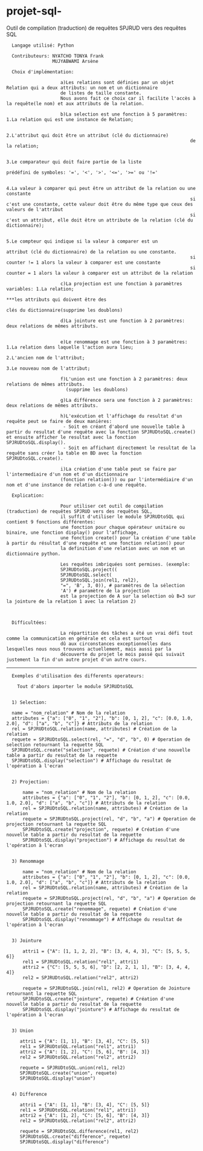 # projet-sql-

Outil de compilation (traduction) de requêtes SPJRUD vers des requêtes SQL

      Langage utilisé: Python

      Contributeurs: NYATCHO TONYA Frank
                     MUJYABWAMI Arsène
               
      Choix d'implémentation: 

                        a)Les relations sont définies par un objet Relation qui a deux attributs: un nom et un dictionnaire 
                        de listes de taille constante.
                        Nous avons fait ce choix car il facilite l'accès à la requête(le nom) et aux attributs de la relation.
                        
                        b)La selection est une fonction à 5 paramètres: 1.La relation qui est une instance de Relation;
                        
                                                                        2.L'attribut qui doit être un attribut (clé du dictionnaire)
                                                                        de la relation;
                                                                        
                                                                        3.Le comparateur qui doit faire partie de la liste
                                                                        prédéfini de symboles: '=', '<', '>', '<=', '>=' ou '!='
                                                                        
                                                                        4.La valeur à comparer qui peut être un attribut de la relation ou une constante
                                                                        si c'est une constante, cette valeur doit être du même type que ceux des valeurs de l'attribut 
                                                                        si c'est un attribut, elle doit être un attribute de la relation (clé du dictionnaire);
                                                                        
                                                                        5.Le compteur qui indique si la valeur à comparer est un
                                                                        attribut (clé du dictionnaire) de la relation ou une constante.
                                                                        si counter != 1 alors la valeur à comparer est une constante
                                                                        si counter = 1 alors la valeur à comparer est un attribut de la relation
                                                                         
                        c)La projection est une fonction à paramètres variables: 1.La relation;
                                                                                  ***les attributs qui doivent être des 
                                                                                  clés du dictionnaire(supprime les doublons)
                          
                        d)La jointure est une fonction à 2 paramètres: deux relations de mêmes attributs.
              
                          
                        e)Le renommage est une fonction à 3 paramètres: 1.La relation dans laquelle l'action aura lieu;
                                                                         2.L'ancien nom de l'attribut;
                                                                         3.Le nouveau nom de l'attribut;
                                                                        
                        f)L'union est une fonction à 2 paramètres: deux relations de mêmes attributs.
                          (supprime les doublons)
                          
                        g)La différence sera une fonction à 2 paramètres: deux relations de mêmes attributs.
                        
                        h)L'exécution et l'affichage du resultat d'un requête peut se faire de deux manières:
                         - Soit en créant d'abord une nouvelle table à partir du resultat d'une requête avec la fonction SPJRUDtoSQL.create() et ensuite afficher le resultat avec la fonction SPJRUDtoSQL.display().
                         - Soit en affichant directement le resultat de la requête sans créer la table en BD avec la fonction SPJRUDtoSQL.create().
                        
                        i)La création d'une table peut se faire par l'intermediaire d'un nom et d'un dictionnaire 
                        (fonction relation()) ou par l'intermédiaire d'un nom et d'une instance de relation c-à-d une requête.
                        
      Explication:
      
                        Pour utiliser cet outil de compilation (traduction) de requêtes SPJRUD vers des requêtes SQL, 
                        il suffit d'utiliser le module SPJRUDtoSQL qui contient 9 fonctions différentes: 
                        une fonction pour chaque opérateur unitaire ou binaire, une fonction display() pour l'affichage,
                        une fonction create() pour la création d'une table à partir du résultat d'une requête et une fonction relation() pour 
                        la definition d'une relation avec un nom et un dictionnaire python.
                        
                        Les requêtes imbriquées sont permises. (exemple: 
                        SPJRUDtoSQL.project((
                        SPJRUDtoSQL.select(
                        SPJRUDtoSQL.join(rel1, rel2),
                        "=", 'B', 3, 0)), # paramètres de la sélection
                        'A') # paramètre de la projection
                        est la projection de A sur la selection où B=3 sur la jointure de la relation 1 avec la relation 2)
                        
                       
         
      Difficultées:
      
                        La répartition des tâches a été un vrai défi tout comme la communication en générale et cela est surtout
                        dû aux circonstances exceptionnelles dans lesquelles nous nous trouvons actuellement, mais aussi par la 
                        découverte du projet le mois passé qui suivait justement la fin d'un autre projet d'un autre cours.
                        
               
--------------------------------------------------------------------------------------------------------------------------------------------------
      Exemples d'utilisation des differents operateurs:
      
        Tout d'abors importer le module SPJRUDtoSQL
      
      
      1) Selection:
      
      name = "nom_relation" # Nom de la relation
      attributes = {"a": ["0", "1", "2"], "b": [0, 1, 2], "c": [0.0, 1.0, 2.0], "d": ["a", "b", "c"]} # Attributs de la relation
      rel = SPJRUDtoSQL.relation(name, attributes) # Création de la relation
      requete = SPJRUDtoSQL.select(rel, "=", "d", "b", 0) # Operation de selection retournant la requette SQL
      SPJRUDtoSQL.create("selection", requete) # Création d'une nouvelle table a partir du resultat de la requette
      SPJRUDtoSQL.display("selection") # Affichage du resultat de l'opération à l'ecran
      
      
      2) Projection:
      
          name = "nom_relation" # Nom de la relation
          attributes = {"a": ["0", "1", "2"], "b": [0, 1, 2], "c": [0.0, 1.0, 2.0], "d": ["a", "b", "c"]} # Attributs de la relation
          rel = SPJRUDtoSQL.relation(name, attributes) # Création de la relation
          requete = SPJRUDtoSQL.project(rel, "d", "b", "a") # Operation de projection retournant la requette SQL
          SPJRUDtoSQL.create("projection", requete) # Création d'une nouvelle table a partir du resultat de la requette
          SPJRUDtoSQL.display("projection") # Affichage du resultat de l'opération à l'ecran
      
      
      3) Renommage
        
          name = "nom_relation" # Nom de la relation
          attributes = {"a": ["0", "1", "2"], "b": [0, 1, 2], "c": [0.0, 1.0, 2.0], "d": ["a", "b", "c"]} # Attributs de la relation
          rel = SPJRUDtoSQL.relation(name, attributes) # Création de la relation
          requete = SPJRUDtoSQL.project(rel, "d", "b", "a") # Operation de projection retournant la requette SQL
          SPJRUDtoSQL.create("renommage", requete) # Création d'une nouvelle table a partir du resultat de la requette
          SPJRUDtoSQL.display("renommage") # Affichage du resultat de l'opération à l'ecran
          
          
      3) Jointure
        
          attri1 = {"A": [1, 1, 2, 2], "B": [3, 4, 4, 3], "C": [5, 5, 5, 6]}
          rel1 = SPJRUDtoSQL.relation("rel1", attri1)
          attri2 = {"C": [5, 5, 5, 6], "D": [2, 2, 1, 1], "B": [3, 4, 4, 4]}
          rel2 = SPJRUDtoSQL.relation("rel2", attri2)
          
          requete = SPJRUDtoSQL.join(rel1, rel2) # Operation de Jointure retournant la requette SQL
          SPJRUDtoSQL.create("jointure", requete) # Création d'une nouvelle table a partir du resultat de la requette
          SPJRUDtoSQL.display("jointure") # Affichage du resultat de l'opération à l'ecran
        
      
      3) Union
        
         attri1 = {"A": [1, 1], "B": [3, 4], "C": [5, 5]}
         rel1 = SPJRUDtoSQL.relation("rel1", attri1)
         attri2 = {"A": [1, 2], "C": [5, 6], "B": [4, 3]}
         rel2 = SPJRUDtoSQL.relation("rel2", attri2)
         
         requete = SPJRUDtoSQL.union(rel1, rel2)
         SPJRUDtoSQL.create("union", requete)
         SPJRUDtoSQL.display("union")
         
         
      4) Difference
        
         attri1 = {"A": [1, 1], "B": [3, 4], "C": [5, 5]}
         rel1 = SPJRUDtoSQL.relation("rel1", attri1)
         attri2 = {"A": [1, 2], "C": [5, 6], "B": [4, 3]}
         rel2 = SPJRUDtoSQL.relation("rel2", attri2)
         
         requete = SPJRUDtoSQL.difference(rel1, rel2)
         SPJRUDtoSQL.create("difference", requete)
         SPJRUDtoSQL.display("difference")
          